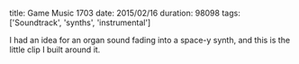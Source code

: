 title: Game Music 1703
date: 2015/02/16
duration: 98098
tags: ['Soundtrack', 'synths', 'instrumental']

I had an idea for an organ sound fading into a space-y synth, and this is the little clip I built around it.
